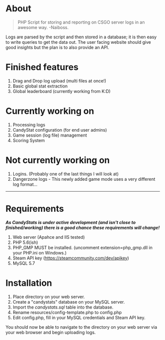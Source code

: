 # About
> PHP Script for storing and reporting on CSGO server logs in an awesome way.
> -Naiboss.

Logs are parsed by the script and then stored in a database; it is then easy to write queries to get the data out. 
The user facing website should give good insights but the plan is to also provide an API. 

# Finished features
1. Drag and Drop log upload (multi files at once!)
2. Basic global stat extraction
3. Global leaderboard (currently working from K:D)

# Currently working on
1. Processing logs
2. CandyStat configuration (for end user admins)
3. Game session (log file) management
4. Scoring System

# Not currently working on
1. Logins. (Probably one of the last things I will look at)
2. Dangerzone logs - This newly added game mode uses a very different log format...

---
# Requirements
**_As CandyStats is under active development (and isn't close to finished/working) there is a good chance these requirements will change!_**
1. Web server (Apahce and IIS tested)
2. PHP 5.6(ish)
3. PHP_GMP MUST be installed. (uncomment extension=php_gmp.dll in your PHP.ini on Windows.)
4. Steam API key (https://steamcommunity.com/dev/apikey)
3. MySQL 5.7

# Installation
1. Place directory on your web server. 
2. Create a "candystats" database on your MySQL server.
3. Import the _candystats.sql_ table into the database.
4. Rename resources/config-template.php to config.php
5. Edit config.php, fill in your MySQL credentials and Steam API key.

You should now be able to navigate to the directory on your web server via your web browser and begin uploading logs.